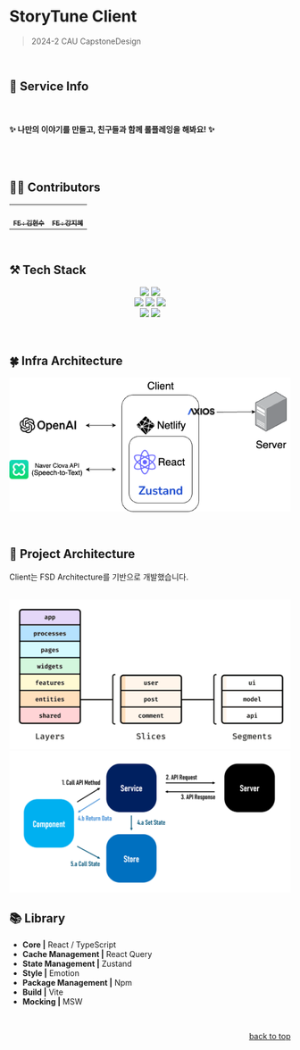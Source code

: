 # StoryTune Client
> 2024-2 CAU CapstoneDesign
<br/>


## 🐥 Service Info



<br/>

#### ✨ 나만의 이야기를 만들고, 친구들과 함께 롤플레잉을 해봐요! ✨

<br/>



<br/>

## 👩‍💻 Contributors

<table>
  <tbody>
      <td align="center"><a href="https://github.com/hyeonsoo0625"><img src="https://avatars.githubusercontent.com/hyeonsoo0625" width="100px;" alt=""/><br /><sub><b>FE : 김현수 </b></sub></a><br /></td>
      <td align="center"><a href="https://github.com/Jihaeee"><img src="https://avatars.githubusercontent.com/Jihaeee" width="100px;" alt=""/><br /><sub><b>FE : 강지혜 </b></sub></a><br /></td>
  </tbody>
</table>

<br/>


## ⚒️ Tech Stack
<div align="center">
<img src="https://img.shields.io/badge/React-61DAFB?style=for-the-badge&logo=React&logoColor=white"> <img src="https://img.shields.io/badge/typescript-3178C6?style=for-the-badge&logo=typescript&logoColor=white"><br/><img src="https://img.shields.io/badge/zustand-3178C6?style=for-the-badge&logo=zustand&logoColor=white"> <img src="https://img.shields.io/badge/react router-CA4245?style=for-the-badge&logo=reactrouter&logoColor=white"> <img src="https://img.shields.io/badge/axios-5A29E4?style=for-the-badge&logo=axios&logoColor=white"> <br/> <img src="https://img.shields.io/badge/ChatGPT API-green?style=for-the-badge&logo=zustand&logoColor=white"> <img src="https://img.shields.io/badge/Naver CLOVA API (CSR)-g?style=for-the-badge&logo=zustand&logoColor=white">
</div>

<br/>

<br/>


## 🍀 Infra Architecture

![image](Infra.drawio.png)

<br/>

## 📝 Project Architecture

Client는 FSD Architecture를 기반으로 개발했습니다.
<br/><br/>

![image](fsd.png)
![image](architecture.png)

## 📚 Library
- **Core |** React / TypeScript
- **Cache Management |** React Query
- **State Management |** Zustand
- **Style |** Emotion
- **Package Management |** Npm
- **Build |** Vite
- **Mocking |** MSW

<br/>

<p align="right"><a href="#readme-top">back to top</a></p>